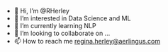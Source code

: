 - 👋 Hi, I’m @RHerley
- 👀 I’m interested in Data Science and ML
- 🌱 I’m currently learning NLP
- 💞️ I’m looking to collaborate on ...
- 📫 How to reach me regina.herley@aerlingus.com

<!---
RHerley/RHerley is a ✨ special ✨ repository because its `README.md` (this file) appears on your GitHub profile.
You can click the Preview link to take a look at your changes.
--->
